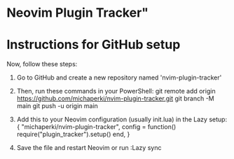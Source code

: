 # Neovim Plugin Tracker"

# Instructions for GitHub setup
Now, follow these steps:
1. Go to GitHub and create a new repository named 'nvim-plugin-tracker'
2. Then, run these commands in your PowerShell:
   git remote add origin https://github.com/michaperki/nvim-plugin-tracker.git
   git branch -M main
   git push -u origin main

3. Add this to your Neovim configuration (usually init.lua) in the Lazy setup:
   {
     "michaperki/nvim-plugin-tracker",
     config = function()
       require("plugin_tracker").setup()
     end,
   }

4. Save the file and restart Neovim or run :Lazy sync
